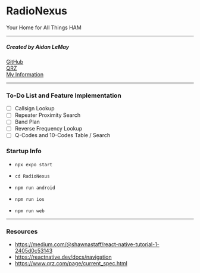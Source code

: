 # RadioNexus
Your Home for All Things HAM

---

##### Created by Aidan LeMay

[GitHub](https://github.com/aidan-lemay/RadioNexus) </br>
[QRZ](https://www.qrz.com/db/K5DOC/) </br>
[My Information](https://k5doc.tech/)

---

### To-Do List and Feature Implementation

- [ ] Callsign Lookup
- [ ] Repeater Proximity Search
- [ ] Band Plan
- [ ] Reverse Frequency Lookup
- [ ] Q-Codes and 10-Codes Table / Search

### Startup Info

- `npx expo start`

- `cd RadioNexus`

- `npm run android`

- `npm run ios`

- `npm run web`

---

### Resources
* https://medium.com/@shawnastaff/react-native-tutorial-1-2405d0c53143
* https://reactnative.dev/docs/navigation
* https://www.qrz.com/page/current_spec.html